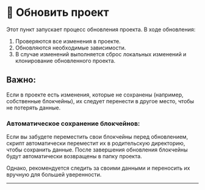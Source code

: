 # 🔄 Обновить проект

Этот пункт запускает процесс обновления проекта. В ходе обновления:

1. Проверяются все изменения в проекте.
2. Обновляются необходимые зависимости.
3. В случае изменений выполняется сброс локальных изменений и клонирование обновленного проекта.

## Важно:
Если в проекте есть изменения, которые не сохранены (например, собственные блокчейны), их следует перенести в другое место, чтобы не потерять данные.

### Автоматическое сохранение блокчейнов:
Если вы забудете переместить свои блокчейны перед обновлением, скрипт автоматически переместит их в родительскую директорию, чтобы сохранить данные. После завершения обновления блокчейны будут автоматически возвращены в папку проекта. 

Однако, рекомендуется следить за своими данными и переносить их вручную для большей уверенности.

---

